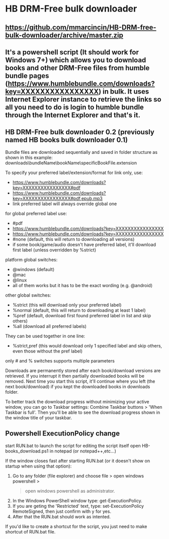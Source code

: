# HB DRM-Free bulk downloader
https://github.com/mmarcincin/HB-DRM-free-bulk-downloader/archive/master.zip
----------------------
It's a powershell script (It should work for Windows 7+) which allows you to download books and other DRM-Free files from humble bundle pages (https://www.humblebundle.com/downloads?key=XXXXXXXXXXXXXXXX) in bulk.
It uses Internet Explorer instance to retrieve the links so all you need to do is login to humble bundle through the Internet Explorer and that's it.
----------------------
HB DRM-Free bulk downloader 0.2 (previously named HB books bulk downloader 0.1)
----------------------
Bundle files are downloaded sequentially and saved in folder structure as shown in this example: downloads\bundleName\bookName\specificBookFile.extension

To specify your preferred label/extension/format for link only, use:
- https://www.humblebundle.com/downloads?key=XXXXXXXXXXXXXXXX#pdf
- https://www.humblebundle.com/downloads?key=XXXXXXXXXXXXXXXX#pdf,epub,mp3
- link preferred label will always override global one

for global preferred label use:
- #pdf
- https://www.humblebundle.com/downloads?key=XXXXXXXXXXXXXXXX
- https://www.humblebundle.com/downloads?key=XXXXXXXXXXXXXXXX
- #none (default, this will return to downloading all versions)
- if some book/game/audio doesn't have preferred label, it'll download first label (unless overridden by %strict)

platform global switches:
- @windows (default)
- @mac
- @linux
- all of them works but it has to be the exact wording (e.g. @android)

other global switches:
- %strict (this will download only your preferred label)
- %normal (default, this will return to downloading at least 1 label)
- %pref (default, download first found preferred label in list and skip others)
- %all (download all preferred labels)

They can be used together in one line:
- %strict,pref (this would download only 1 specified label and skip others, even those without the pref label)

only # and % switches supports multiple parameters

Downloads are permanently stored after each book/download versions are retrieved.
If you interrupt it then partially downloaded books will be removed.
Next time you start this script, it'll continue where you left (the next book/download) if you kept the downloaded books in downloads folder.

To better track the download progress without minimizing your active window, you can go to Taskbar settings: Combine Taskbar buttons > 'When Taskbar is full'. 
Then you'll be able to see the download progress shown in the window title of your taskbar.

Powershell ExecutionPolicy change
----------------------
start RUN.bat to launch the script
for editing the script itself open HB-books_download.ps1 in notepad (or notepad++,etc...)

If the window closes fast after starting RUN.bat (or it doesn't show on startup when using that option): 
1. Go to any folder (file explorer) and choose file > open windows powershell > 
   > open windows powershell as administrator.
2. In the Windows PowerShell window type: get-ExecutionPolicy.
3. If you are geting the 'Restricted' text, type: set-ExecutionPolicy RemoteSigned,
   then just confirm with y for yes.
4. After that the RUN.bat should work as intented.

If you'd like to create a shortcut for the script, you just need to make shortcut of RUN.bat file.
